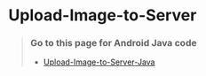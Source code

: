 # Upload-Image-to-Server
> ### Go to this page for Android Java code
> * [Upload-Image-to-Server-Java](https://github.com/Mahmudul-Hasan-870/Upload-Image-to-Server-Java)
